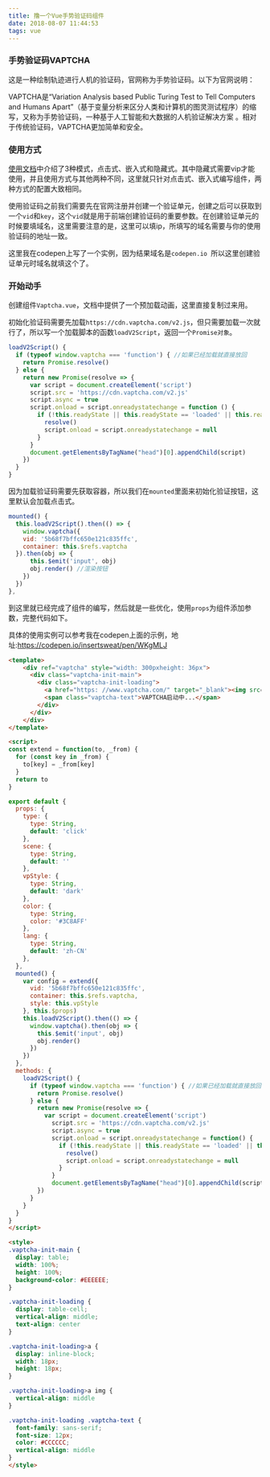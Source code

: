 ```yaml
---
title: 撸一个Vue手势验证码组件
date: 2018-08-07 11:44:53
tags: vue
---
```


### 手势验证码VAPTCHA

这是一种绘制轨迹进行人机的验证码，官网称为手势验证码。以下为官网说明：

VAPTCHA是“Variation Analysis based Public Turing Test to Tell Computers and Humans Apart”（基于变量分析来区分人类和计算机的图灵测试程序）的缩写，又称为手势验证码，一种基于人工智能和大数据的人机验证解决方案 。相对于传统验证码，VAPTCHA更加简单和安全。

<!--more-->

### 使用方式

[使用文档](https://www.vaptcha.com/document/install)中介绍了3种模式，点击式、嵌入式和隐藏式。其中隐藏式需要vip才能使用，并且使用方式与其他两种不同，这里就只针对点击式、嵌入式编写组件，两种方式的配置大致相同。

使用验证码之前我们需要先在官网注册并创建一个验证单元，创建之后可以获取到一个`vid`和`key`，这个`vid`就是用于前端创建验证码的重要参数。在创建验证单元的时候要填域名，这里需要注意的是，这里可以填ip，所填写的域名需要与你的使用验证码的地址一致。

这里我在codepen上写了一个实例，因为结果域名是`codepen.io `所以这里创建验证单元时域名就填这个了。

### 开始动手

创建组件`Vaptcha.vue`，文档中提供了一个预加载动画，这里直接复制过来用。

初始化验证码需要先加载`https://cdn.vaptcha.com/v2.js`，但只需要加载一次就行了，所以写一个加载脚本的函数`loadV2Script`，返回一个`Promise对象`。

```javascript
loadV2Script() {
  if (typeof window.vaptcha === 'function') { //如果已经加载就直接放回
    return Promise.resolve()
  } else {
    return new Promise(resolve => {
      var script = document.createElement('script')
      script.src = 'https://cdn.vaptcha.com/v2.js'
      script.async = true
      script.onload = script.onreadystatechange = function () {
        if (!this.readyState || this.readyState == 'loaded' || this.readyState == 'complete') {
          resolve()
          script.onload = script.onreadystatechange = null
        }
      }
      document.getElementsByTagName("head")[0].appendChild(script)
    })
  }
}
```



因为加载验证码需要先获取容器，所以我们在`mounted`里面来初始化验证按钮，这里默认会加载点击式。

```javascript
mounted() {
  this.loadV2Script().then(() => {
    window.vaptcha({
    vid: '5b68f7bffc650e121c835ffc',
    container: this.$refs.vaptcha
  }).then(obj => {
      this.$emit('input', obj)
      obj.render() //渲染按钮 
    })
  })
},
```

到这里就已经完成了组件的编写，然后就是一些优化，使用`props`为组件添加参数，完整代码如下。

具体的使用实例可以参考我在codepen上面的示例，地址:https://codepen.io/insertsweat/pen/WKgMLJ

```html
<template>
    <div ref="vaptcha" style="width: 300pxheight: 36px">
      <div class="vaptcha-init-main">
        <div class="vaptcha-init-loading">
          <a href="https: //www.vaptcha.com/" target="_blank"><img src="https: //cdn.vaptcha.com/vaptcha-loading.gif"/></a>
          <span class="vaptcha-text">VAPTCHA启动中...</span>
        </div>
      </div>
    </div>
</template>

<script>
const extend = function(to, _from) {
  for (const key in _from) {
    to[key] = _from[key]
  }
  return to
}

export default {
  props: {
    type: {
      type: String,
      default: 'click'
    },
    scene: {
      type: String,
      default: ''
    },
    vpStyle: {
      type: String,
      default: 'dark'
    },
    color: {
      type: String,
      color: '#3C8AFF'
    },
    lang: {
      type: String,
      default: 'zh-CN'
    },
  },
  mounted() {
    var config = extend({
      vid: '5b68f7bffc650e121c835ffc',
      container: this.$refs.vaptcha,
      style: this.vpStyle
    }, this.$props)
    this.loadV2Script().then(() => {
      window.vaptcha().then(obj => {
        this.$emit('input', obj)
        obj.render()
      })
    })
  }, 
  methods: {
    loadV2Script() {
      if (typeof window.vaptcha === 'function') { //如果已经加载就直接放回
        return Promise.resolve()
      } else {
        return new Promise(resolve => {
          var script = document.createElement('script')
            script.src = 'https://cdn.vaptcha.com/v2.js'
            script.async = true
            script.onload = script.onreadystatechange = function() {
              if (!this.readyState || this.readyState == 'loaded' || this.readyState == 'complete') {
                resolve()
                script.onload = script.onreadystatechange = null
              }
            }
            document.getElementsByTagName("head")[0].appendChild(script)
        })
      }
    }
  }
}
</script>

<style>
.vaptcha-init-main {
  display: table;
  width: 100%;
  height: 100%;
  background-color: #EEEEEE;
}

.vaptcha-init-loading {
  display: table-cell;
  vertical-align: middle;
  text-align: center
}

.vaptcha-init-loading>a {
  display: inline-block;
  width: 18px;
  height: 18px;
}

.vaptcha-init-loading>a img {
  vertical-align: middle
}

.vaptcha-init-loading .vaptcha-text {
  font-family: sans-serif;
  font-size: 12px;
  color: #CCCCCC;
  vertical-align: middle
}
</style>

```



